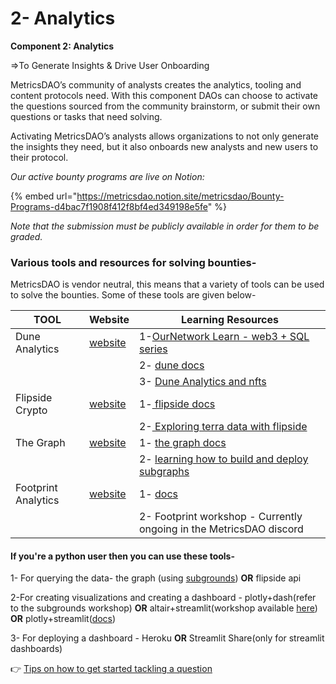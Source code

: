 # 2- Analytics

**Component 2: Analytics**

⇒To Generate Insights & Drive User Onboarding

MetricsDAO’s community of analysts creates the analytics, tooling and content protocols need. With this component DAOs can choose to activate the questions sourced from the community brainstorm, or submit their own questions or tasks that need solving.

Activating MetricsDAO’s analysts allows organizations to not only generate the insights they need, but it also onboards new analysts and new users to their protocol.

_Our active bounty programs are live on Notion:_

{% embed url="https://metricsdao.notion.site/metricsdao/Bounty-Programs-d4bac7f1908f412f8bf4ed349198e5fe" %}

_Note that the submission must be publicly available in order for them to be graded._&#x20;

### Various tools and resources  for solving bounties-

MetricsDAO is vendor neutral, this means that a variety of tools can be used to solve the bounties. Some of these tools are given below-



| TOOL                 | Website                                                         | Learning Resources                                                                                                                               |
| -------------------- | --------------------------------------------------------------- | ------------------------------------------------------------------------------------------------------------------------------------------------ |
| Dune Analytics       | [website](https://dune.com/browse/dashboards)                   | 1-[OurNetwork Learn - web3 + SQL series](https://www.youtube.com/watch?v=yDSmTUrpdoQ\&list=PL\_7kfUeJgSzz5Fltb2nivE\_8xuAe2XTJl)                 |
|                      |                                                                 | 2- [dune docs](https://docs.dune.com/)                                                                                                           |
|                      |                                                                 | 3- [Dune Analytics and nfts](https://docs.metricsdao.xyz/get-involved/workshops/2022-01-27-dune-analytics-and-nfts)                              |
| Flipside Crypto      | [website](https://app.flipsidecrypto.com/velocity?nav=Discover) | 1-[ flipside docs](https://docs.flipsidecrypto.com/)                                                                                             |
|                      |                                                                 | 2-[ Exploring terra data with flipside](https://docs.metricsdao.xyz/get-involved/workshops/2022-02-10-exploring-terra-data-with-flipside-crypto) |
| The Graph            | [website](https://thegraph.com/en/)                             | 1- [the graph docs](https://thegraph.com/docs/en/)                                                                                               |
|                      |                                                                 | 2- [learning how to build and deploy subgraphs](https://thegraph.academy/)                                                                       |
| Footprint Analytics  | [website](https://www.footprint.network/dashboards)             | 1- [docs](https://docs.footprint.network/)                                                                                                       |
|                      |                                                                 | 2- Footprint workshop - Currently ongoing in the MetricsDAO discord                                                                              |

#### If you're a python user then you can use these tools-

1- For querying the data- the graph (using [subgrounds](https://docs.metricsdao.xyz/get-involved/workshops/2022-03-30+-subgrounds-workshop-series)) **OR** flipside api

2-For creating visualizations and creating a dashboard - plotly+dash(refer to the subgrounds workshop) **OR** altair+streamlit(workshop available [here](https://docs.metricsdao.xyz/get-involved/workshops/2022-04-21+-interactive-data-visualization-with-python)) **OR** plotly+streamlit([docs](https://docs.streamlit.io/library/api-reference/charts/st.plotly\_chart))

3- For deploying a dashboard - Heroku **OR** Streamlit Share(only for streamlit dashboards)

👉 [Tips on how to get started tackling a question ](https://metricsdao.mirror.xyz/1LDc9d4HNyrKAXE3T4hzpkEh4iDs55PHny2DIsIxMX4)
